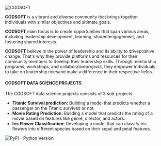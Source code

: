 ![CODSOFT](https://github.com/TheOloyede/CODSOFT/assets/139631433/80bde834-6bee-467a-8461-c1a4565b8d25)

**CODSOFT** is a vibrant and diverse community that brings together individuals with similar objectives and ultimate goals. 

**CODSOFT** main focus is to create opportunities that span various areas, including leadership development, learning, studentengagement, and fostering shared interests.

**CODSOFT** believe in the power of leadership and its ability to drivepositive change. That's why they provide platforms and resources for their community members to develop their leadership skills. Through mentorship programs, workshops, and collaborativeprojects, they empower individuals to take on leadership rolesand make a difference in their respective fields.

#### CODSOFT DATA SCIENCE PROJECTS
The CODSOFT data science projects consists of 3 sub-projects
- **Titanic Survival prediction:** Building a model that predicts whether a
passenger on the Titanic survived or not.
- **Movie Rating Prediction:** Building a model that predicts the rating of a movie based on
features like genre, director, and actors.
- **Iris Flower Classification:** Developing a model that can classify iris
flowers into different species based on their sepal and petal features.


![PyPI - Python Version](https://img.shields.io/pypi/pyversions/Pandas)

